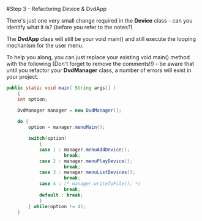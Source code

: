 #Step 3 - Refactoring Device & DvdApp

There's just one very small change required in the <c1><b>Device</b></c1> class - can you identify what it is? (before you refer to the notes?)

The <c1><b>DvdApp</b></c1> class will still be your void main() and still execute the looping mechanism for the user menu.  

To help you along, you can just replace your existing void main() method with the following (Don't forget to remove the comments!!) - be aware that until you refactor your <c1><b>DvdManager</b></c1> class, a number of errors will exist in your project.

~~~java
public static void main( String args[] )
    {
    int option;

    DvdManager manager = new DvdManager();
    
    do {
        option = manager.menuMain();

        switch(option)
            {
            case 1 : manager.menuAddDevice();
                     break;
            case 2 : manager.menuPlayDevice();
                     break;
            case 3 : manager.menuListDevices();
                     break; 
            case 4 : /* manager.writeToFile(); */
                     break; 
            default : break;
            }
        } while(option != 4);
    } 
~~~
